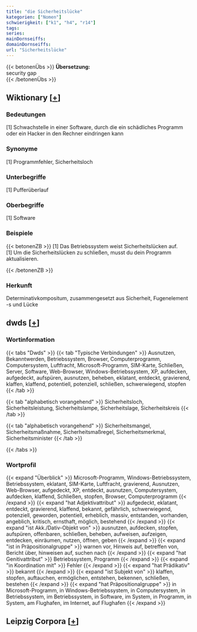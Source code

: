 ```yaml
---
title: "die Sicherheitslücke"
kategorien: ["Nomen"]
schwierigkeit: ["k1", "h4", "r14"]
tags:
series:
mainDornseiffs:
domainDornseiffs:
url: "Sicherheitslücke"
---
```


{{< betonenÜbs >}}
**Übersetzung:**  
security gap  
{{< /betonenÜbs >}}

## Wiktionary [[+](https://de.wiktionary.org/wiki/Sicherheitslücke)]

### Bedeutungen
[1] Schwachstelle in einer Software, durch die ein schädliches Programm oder ein Hacker in den Rechner eindringen kann  

### Synonyme
[1] Programmfehler, Sicherheitsloch  

### Unterbegriffe
[1] Pufferüberlauf  

### Oberbegriffe
[1] Software  

### Beispiele
{{< betonenZB >}}
[1] Das Betriebssystem weist Sicherheitslücken auf.  
[1] Um die Sicherheitslücken zu schließen, musst du dein Programm aktualisieren.  

{{< /betonenZB >}}
### Herkunft
Determinativkompositum, zusammengesetzt aus Sicherheit, Fugenelement -s und Lücke  



## dwds [[+](https://www.dwds.de/wb/Sicherheitslücke)]

### Wortinformation
{{< tabs "Dwds" >}}
{{< tab "Typische Verbindungen" >}}
Ausnutzen, Bekanntwerden, Betriebssystem, Browser, Computerprogramm, Computersystem, Luftfracht, Microsoft-Programm, SIM-Karte, Schließen, Server, Software, Web-Browser, Windows-Betriebssystem, XP, aufdecken, aufgedeckt, aufspüren, ausnutzen, beheben, eklatant, entdeckt, gravierend, klaffen, klaffend, potentiell, potenziell, schließen, schwerwiegend, stopfen
{{< /tab >}}

{{< tab "alphabetisch vorangehend" >}}
Sicherheitsloch, Sicherheitsleistung, Sicherheitslampe, Sicherheitslage, Sicherheitskreis
{{< /tab >}}

{{< tab "alphabetisch vorangehend" >}}
Sicherheitsmangel, Sicherheitsmaßnahme, Sicherheitsmaßregel, Sicherheitsmerkmal, Sicherheitsminister
{{< /tab >}}

{{< /tabs >}}

### Wortprofil
{{< expand "Überblick" >}} Microsoft-Programm, Windows-Betriebssystem, Betriebssystem, eklatant, SIM-Karte, Luftfracht, gravierend, Ausnutzen, Web-Browser, aufgedeckt, XP, entdeckt, ausnutzen, Computersystem, aufdecken, klaffend, Schließen, stopfen, Browser, Computerprogramm {{< /expand >}}
{{< expand "hat Adjektivattribut" >}} aufgedeckt, eklatant, entdeckt, gravierend, klaffend, bekannt, gefährlich, schwerwiegend, potenziell, geworden, potentiell, erheblich, massiv, entstanden, vorhanden, angeblich, kritisch, ernsthaft, möglich, bestehend {{< /expand >}}
{{< expand "ist Akk./Dativ-Objekt von" >}} ausnutzen, aufdecken, stopfen, aufspüren, offenbaren, schließen, beheben, aufweisen, aufzeigen, entdecken, einräumen, nutzen, öffnen, geben {{< /expand >}}
{{< expand "ist in Präpositionalgruppe" >}} warnen vor, Hinweis auf, betreffen von, Bericht über, hinweisen auf, suchen nach {{< /expand >}}
{{< expand "hat Genitivattribut" >}} Betriebssystem, Programm {{< /expand >}}
{{< expand "in Koordination mit" >}} Fehler {{< /expand >}}
{{< expand "hat Prädikativ" >}} bekannt {{< /expand >}}
{{< expand "ist Subjekt von" >}} klaffen, stopfen, auftauchen, ermöglichen, entstehen, bekennen, schließen, bestehen {{< /expand >}}
{{< expand "hat Präpositionalgruppe" >}} in Microsoft-Programm, in Windows-Betriebssystem, in Computersystem, in Betriebssystem, im Betriebssystem, in Software, im System, in Programm, in System, am Flughafen, im Internet, auf Flughafen {{< /expand >}}

## Leipzig Corpora [[+](https://corpora.uni-leipzig.de/en/res?word=Sicherheitslücke&corpusId=deu_newscrawl-public_2018)]

